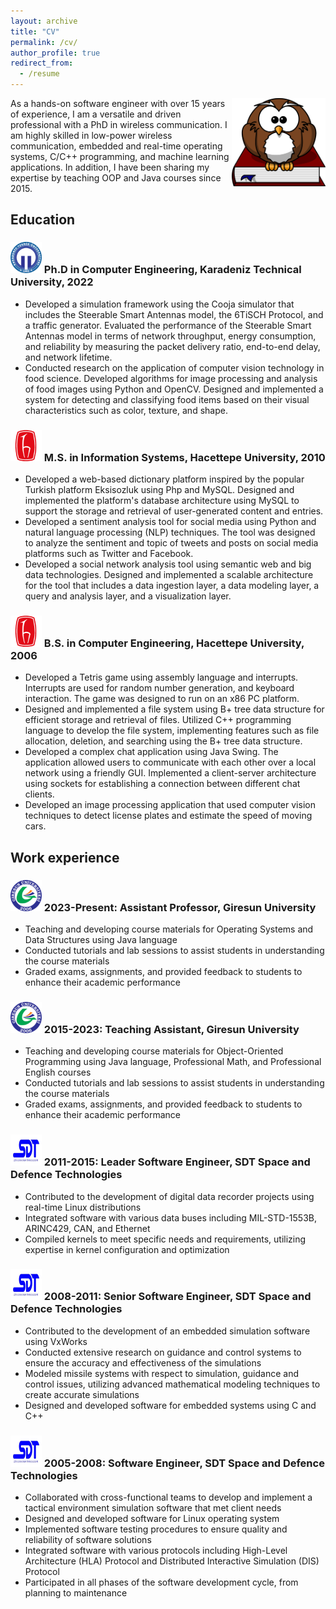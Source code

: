 ```yaml
---
layout: archive
title: "CV"
permalink: /cv/
author_profile: true
redirect_from:
  - /resume
---
```


<img align="right" width="150" alt="owl on book" src="/images/owl-on-book.png">

As a hands-on software engineer with over 15 years of experience, I am a versatile and driven professional with a PhD in wireless communication. I am highly skilled in low-power wireless communication, embedded and real-time operating systems, C/C++ programming, and machine learning applications. In addition, I have been sharing my expertise by teaching OOP and Java courses since 2015.

## Education

### <img src="/images/logo-ktu.png" alt="KTU" width="50" height="50"> Ph.D in Computer Engineering, Karadeniz Technical University, 2022
  * Developed a simulation framework using the Cooja simulator that includes the Steerable Smart Antennas model, the 6TiSCH Protocol, and a traffic generator. Evaluated the performance of the Steerable Smart Antennas model in terms of network throughput, energy consumption, and reliability by measuring the packet delivery ratio, end-to-end delay, and network lifetime.
  * Conducted research on the application of computer vision technology in food science. Developed algorithms for image processing and analysis of food images using Python and OpenCV. Designed and implemented a system for detecting and classifying food items based on their visual characteristics such as color, texture, and shape.

### <img src="/images/logo-hacettepe.png" alt="Hacettepe" width="50" height="50"> M.S. in Information Systems, Hacettepe University, 2010
  * Developed a web-based dictionary platform inspired by the popular Turkish platform Eksisozluk using Php and MySQL. Designed and implemented the platform's database architecture using MySQL to support the storage and retrieval of user-generated content and entries.
  * Developed a sentiment analysis tool for social media using Python and natural language processing (NLP) techniques. The tool was designed to analyze the sentiment and topic of tweets and posts on social media platforms such as Twitter and Facebook.
  * Developed a social network analysis tool using semantic web and big data technologies. Designed and implemented a scalable architecture for the tool that includes a data ingestion layer, a data modeling layer, a query and analysis layer, and a visualization layer.

### <img src="/images/logo-hacettepe.png" alt="Hacettepe" width="50" height="50"> B.S. in Computer Engineering, Hacettepe University, 2006
  * Developed a Tetris game using assembly language and interrupts. Interrupts are used for random number generation, and keyboard interaction. The game was designed to run on an x86 PC platform.
  * Designed and implemented a file system using B+ tree data structure for efficient storage and retrieval of files. Utilized C++ programming language to develop the file system, implementing features such as file allocation, deletion, and searching using the B+ tree data structure.
  * Developed a complex chat application using Java Swing. The application allowed users to communicate with each other over a local network using a friendly GUI. Implemented a client-server architecture using sockets for establishing a connection between different chat clients. 
  * Developed an image processing application that used computer vision techniques to detect license plates and estimate the speed of moving cars. 

## Work experience

### <img src="/images/logo-giresun.png" alt="GRU" width="50" height="50"> 2023-Present: Assistant Professor, Giresun University
  * Teaching and developing course materials for Operating Systems and Data Structures using Java language
  * Conducted tutorials and lab sessions to assist students in understanding the course materials
  * Graded exams, assignments, and provided feedback to students to enhance their academic performance

### <img src="/images/logo-giresun.png" alt="GRU" width="50" height="50"> 2015-2023: Teaching Assistant, Giresun University
  * Teaching and developing course materials for Object-Oriented Programming using Java language, Professional Math, and Professional English courses
  * Conducted tutorials and lab sessions to assist students in understanding the course materials
  * Graded exams, assignments, and provided feedback to students to enhance their academic performance

### <img src="/images/logo-sdt.png" alt="SDT" width="50" height="50"> 2011-2015: Leader Software Engineer, SDT Space and Defence Technologies 
  * Contributed to the development of digital data recorder projects using real-time Linux distributions
  * Integrated software with various data buses including MIL-STD-1553B, ARINC429, CAN, and Ethernet
  * Compiled kernels to meet specific needs and requirements, utilizing expertise in kernel configuration and optimization

### <img src="/images/logo-sdt.png" alt="SDT" width="50" height="50"> 2008-2011: Senior Software Engineer, SDT Space and Defence Technologies 
  * Contributed to the development of an embedded simulation software using VxWorks
  * Conducted extensive research on guidance and control systems to ensure the accuracy and effectiveness of the simulations
  * Modeled missile systems with respect to simulation, guidance and control issues, utilizing advanced mathematical modeling techniques to create accurate simulations
  * Designed and developed software for embedded systems using C and C++

### <img src="/images/logo-sdt.png" alt="SDT" width="50" height="50"> 2005-2008: Software Engineer, SDT Space and Defence Technologies 
  * Collaborated with cross-functional teams to develop and implement a tactical environment simulation software that met client needs
  * Designed and developed software for Linux operating system
  * Implemented software testing procedures to ensure quality and reliability of software solutions
  * Integrated software with various protocols including High-Level Architecture (HLA) Protocol and Distributed Interactive Simulation (DIS) Protocol
  * Participated in all phases of the software development cycle, from planning to maintenance
